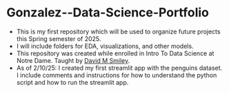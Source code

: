 # Gonzalez--Data-Science-Portfolio
- This is my first repository which will be used to organize future projects this Spring semester of 2025.
- I will include folders for EDA, visualizations, and other models.
- This repository was created while enrolled in Intro To Data Science at Notre Dame. Taught by [David M Smiley](https://dmsmiley.github.io/).
- As of 2/10/25: I created my first streamlit app with the penguins dataset. I include comments and instructions for how to understand the python script and how to run the streamlit app. 